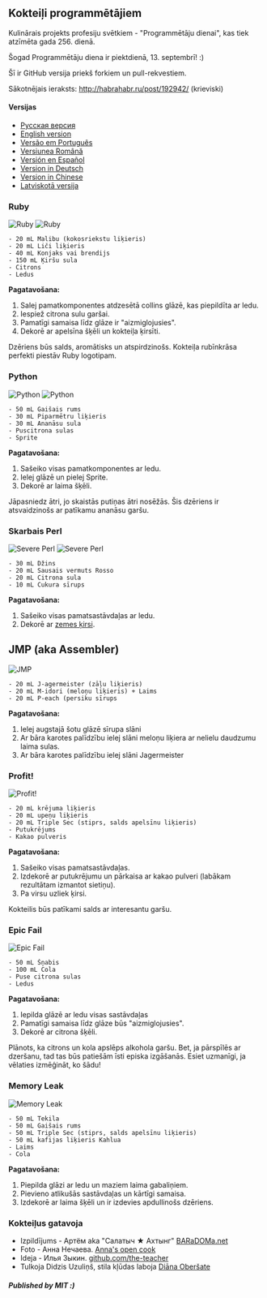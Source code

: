 ## Kokteiļi programmētājiem

Kulinārais projekts profesiju svētkiem - "Programmētāju dienai", kas tiek atzīmēta gada 256. dienā.

Šogad Programmētāju diena ir piektdienā, 13. septembrī! :)

Šī ir GitHub versija priekš forkiem un pull-rekvestiem.

Sākotnējais ieraksts: http://habrahabr.ru/post/192942/ (krieviski)

#### Versijas

* [Pусская версия](README.md)
* [English version](cocktails_for_programers.md)
* [Versão em Português](coqueteis_para_programadores.md)
* [Versiunea Română](cocktailuri_pentru_programatori.md)
* [Versión en Español](cócteles_para_programadores.md)
* [Version in Deutsch](cocktails_fuer_programmierer.md)
* [Version in Chinese](程序员鸡尾酒.md)
* [Latviskotā versija](kokteili_programmetajiem.md)

### Ruby

<img src="http://habr.habrastorage.org/post_images/d9a/b87/91d/d9ab8791dff93a03020fc96faf408c48.jpg" alt="Ruby" title="Ruby" />

<img src="http://habr.habrastorage.org/post_images/c50/c74/b1b/c50c74b1bad7a7a785c5055eaeb6a0aa.jpg" alt="Ruby" title="Ruby" />

```
- 20 mL Malibu (kokosriekstu liķieris)
- 20 mL Liči liķieris
- 40 mL Konjaks vai brendijs
- 150 mL Ķiršu sula
- Citrons
- Ledus
```

**Pagatavošana:**

1.  Salej pamatkomponentes atdzesētā collins glāzē, kas piepildīta ar ledu.
2.  Iespiež citrona sulu garšai.
3.  Pamatīgi samaisa līdz glāze ir "aizmiglojusies".
4.  Dekorē ar apelsīna šķēli un kokteiļa ķirsīti.

Dzēriens būs salds, aromātisks un atspirdzinošs. Kokteiļa rubīnkrāsa perfekti piestāv Ruby logotipam.

### Python

<img src="http://habr.habrastorage.org/post_images/a81/043/540/a81043540b546fe94fd3f8228c1be439.jpg" alt="Python" title="Python" />

<img src="http://habr.habrastorage.org/post_images/8b2/170/619/8b21706197f93ffde4f8f1d7cb9c444b.jpg" alt="Python" title="Python" />

```
- 50 mL Gaišais rums
- 30 mL Piparmētru liķieris
- 30 mL Ananāsu sula
- Puscitrona sulas
- Sprite
```

**Pagatavošana:**

1.  Sašeiko visas pamatkomponentes ar ledu.
2.  Ielej glāzē un pielej Sprite.
3.  Dekorē ar laima šķēli.

Jāpasniedz ātri, jo skaistās putiņas ātri nosēžās. Šis dzēriens ir atsvaidzinošs ar patīkamu ananāsu garšu.

### Skarbais Perl

<img src="http://habr.habrastorage.org/post_images/122/4c2/773/1224c27737964d566311aae4fae37829.jpg" alt="Severe Perl" title="Severe Perl" />

<img src="http://habr.habrastorage.org/post_images/335/a14/7a8/335a147a8eff811aa6cf6470c84181bd.jpg" alt="Severe Perl" title="Severe Perl" />

```
- 30 mL Džins
- 20 mL Sausais vermuts Rosso
- 20 mL Citrona sula
- 10 mL Cukura sīrups
```

**Pagatavošana:**

1.  Sašeiko visas pamatsastāvdaļas ar ledu.
2.  Dekorē ar [zemes ķirsi](http://en.wikipedia.org/wiki/Physalis).

## JMP (aka Assembler)

<img src="http://habr.habrastorage.org/post_images/e40/2f5/004/e402f5004acdd7ad9f7d834fed1dc6f1.jpg" alt="JMP" title="JMP" />

```
- 20 mL J-agermeister (zāļu liķieris)
- 20 mL M-idori (meloņu liķieris) + Laims
- 20 mL P-each (persiku sīrups
```

**Pagatavošana:**

1.  Ielej augstajā šotu glāzē sīrupa slāni
2.  Ar bāra karotes palīdzību ielej slāni meloņu liķiera ar nelielu daudzumu laima sulas.
3.  Ar bāra karotes palīdzību ielej slāni Jagermeister

### Profit!

<img src="http://habr.habrastorage.org/post_images/962/c3f/122/962c3f12264c8baf7c00d7f5c2322905.jpg" alt="Profit!" title="Profit!"/>

```
- 20 mL krējuma liķieris
- 20 mL upeņu liķieris
- 20 mL Triple Sec (stiprs, salds apelsīnu liķieris)
- Putukrējums
- Kakao pulveris
```

**Pagatavošana:**

1.  Sašeiko visas pamatsastāvdaļas.
2.  Izdekorē ar putukrējumu un pārkaisa ar kakao pulveri (labākam rezultātam izmantot sietiņu).
3.  Pa virsu uzliek ķirsi.

Kokteilis būs patīkami salds ar interesantu garšu.

### Epic Fail

<img src="http://habr.habrastorage.org/post_images/56f/3dc/235/56f3dc2353b0f845a3e8c29512f68dd7.jpg" alt="Epic Fail" title="Epic Fail" />

```
- 50 mL Šņabis
- 100 mL Cola
- Puse citrona sulas
- Ledus
```

**Pagatavošana:**

1.  Iepilda glāzē ar ledu visas sastāvdaļas
2.  Pamatīgi samaisa līdz glāze būs "aizmiglojusies".
3.  Dekorē ar citrona šķēli.

Plānots, ka citrons un kola apslēps alkohola garšu. Bet, ja pārspīlēs ar dzeršanu, tad tas būs patiešām īsti episka izgāšanās. Esiet uzmanīgi, ja vēlaties izmēģināt, ko šādu!

### Memory Leak

<img src="http://habr.habrastorage.org/post_images/6e8/159/0bf/6e81590bfa8295c4129415063b9ffde7.jpg" alt="Memory Leak" title="Memory Leak" />

```
- 50 mL Tekila
- 50 mL Gaišais rums
- 50 mL Triple Sec (stiprs, salds apelsīnu liķieris)
- 50 mL kafijas liķieris Kahlua
- Laims
- Cola
```

**Pagatavošana:**

1.  Piepilda glāzi ar ledu un maziem laima gabaliņiem.
2.  Pievieno atlikušās sastāvdaļas un kārtīgi samaisa.
3.  Izdekorē ar laima šķēli un ir izdevies apdullinošs dzēriens.

### Kokteiļus gatavoja

* Izpildījums - Артём aka "Салатыч ★ Ахтынг" [BARaDOMa.net](http://vk.com/baradomanet)
* Foto - Анна Нечаева. [Anna's open cook](http://open-cook.ru)
* Ideja - Илья Зыкин. [github.com/the-teacher](https://github.com/the-teacher)
* Tulkoja Didzis Uzuliņš, stila kļūdas laboja [Diāna Oberšate](http://timsmints.lv/index.php/par-mums)

##### Published by MIT :)

